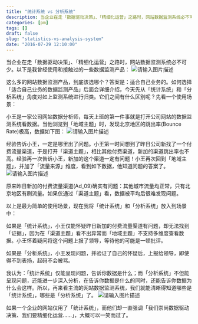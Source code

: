 ```yaml
---
title: "统计系统 vs 分析系统"
description: 当企业在走「数据驱动决策」、「精细化运营」之路时，网站数据监测系统必不可少。我们需要分析系统而非统计系统。
categories: [pm]
tags: []
draft: false
slug: "statistics-vs-analysis-system"
date: "2016-07-29 12:10:00"
---
```


当企业在走「数据驱动决策」、「精细化运营」之路时，网站数据监测系统必不可少。以下是我曾经使用和接触过的一些数据监测产品：
![请输入图片描述][1]

这么多的网站数据监测产品，到底该选哪个？答案是：适合自己业务的。如何选择「适合自己业务的数据监测产品」后面会详细介绍，今天先从「统计系统」和「分析系统」角度对如上监测系统进行归类。它们之间有什么区别呢？先看一个使用场景：

小王是一家公司网站数据分析师，每天上班的第一件事就是打开公司网站的数据监测系统看数据。当他浏览到「地域主题」时，发现北京地区的跳出率(Bounce Rate)极高，数据如下图：
![请输入图片描述][2]

经验告诉小王，一定是哪里出了问题。小王第一时间想到了昨日公司新找了一个付费流量渠道，于是打开「渠道主题」，相比其他付费渠道，新加的渠道跳出率也不高。经验再一次告诉小王，新加的这个渠道一定有问题！小王再次回到「地域主题」，并加了「流量来源」维度，看到如下数据，他知道问题的答案了。
![请输入图片描述][3]

原来昨日新加的付费流量渠道(Ad_09)确实有问题：其他城市流量均正常，只有北京地区有刷流量。如果仅通过「渠道主题」看，数据被平均后很难发现问题。

以上是最为简单的使用场景，现在我将「统计系统」和「分析系统」放入到场景中：

如果是「统计系统」，小王仅能怀疑昨日新加的付费流量渠道有问题，却无法找到「证据」，因为在「渠道主题」看不出异常而「地域主题」不支持多维度查看数据。小王怀着疑问将这个问题上报了领导，等待他的可能是一顿批评。

如果是「分析系统」，小王发现问题，并验证了自己的怀疑后，上报给领导，即使得不到表扬，起码不会被骂。

我认为：「统计系统」仅能呈现问题，告诉你数据是什么；而「分析系统」不但能呈现问题，还能进一步深入分析，在告诉你数据是什么的同时，还能告诉你数据为什么会这样。所以，再来看主流的网站数据监测系统，我们就能清晰得知道哪些是「统计系统」，哪些是「分析系统」了。
![请输入图片描述][4]

如果一个企业的网站仅用了「统计系统」，而他们却一直强调「我们崇尚数据驱动决策、我们要精细化运营……」，大概可以一笑而过了。


  [1]: https://pic3.zhimg.com/80/9dde203a438010279e9035466bbb86f6_720w.jpg
  [2]: https://pic4.zhimg.com/80/04ffb329fa64d88d36bdbe816807d433_720w.jpg
  [3]: https://pic4.zhimg.com/80/5c40e577df3d89e75863a0f9e4b4723f_720w.jpg
  [4]: https://pic4.zhimg.com/80/45924912141b6a0162c61cf7e0764b5f_720w.jpg
